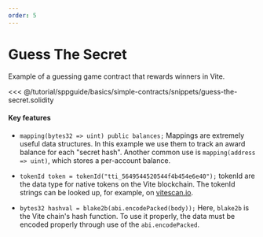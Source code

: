 ```yaml
---
order: 5
---
```

# Guess The Secret

Example of a guessing game contract that rewards winners in Vite.

<<< @/tutorial/sppguide/basics/simple-contracts/snippets/guess-the-secret.solidity

#### Key features

- `mapping(bytes32 => uint) public balances;`
  Mappings are extremely useful data structures. In this example we use them to track an award balance for each "secret hash". Another common use is `mapping(address => uint)`, which stores a per-account balance.

- `tokenId token = tokenId("tti_5649544520544f4b454e6e40");`
  tokenId are the data type for native tokens on the Vite blockchain.
  The tokenId strings can be looked up, for example, on [vitescan.io](vitescan.io/tokens).

- `bytes32 hashval = blake2b(abi.encodePacked(body));` Here, `blake2b` is the Vite chain's hash function. To use it properly, the data must be encoded properly through use of the `abi.encodePacked`.
